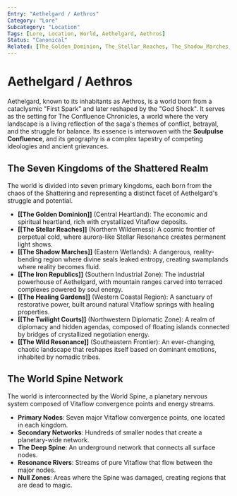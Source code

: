```yaml
---
Entry: "Aethelgard / Aethros"
Category: "Lore"
Subcategory: "Location"
Tags: [Lore, Location, World, Aethelgard, Aethros]
Status: "Canonical"
Related: [The_Golden_Dominion, The_Stellar_Reaches, The_Shadow_Marches, The_Iron_Republics, The_Healing_Gardens, The_Twilight_Courts, The_Wild_Resonance, World_Spine]
---
```


# Aethelgard / Aethros

Aethelgard, known to its inhabitants as Aethros, is a world born from a cataclysmic "First Spark" and later reshaped by the "God Shock".
It serves as the setting for The Confluence Chronicles, a world where the very landscape is a living reflection of the saga's themes of conflict, betrayal, and the struggle for balance.
Its essence is interwoven with the **Soulpulse Confluence**, and its geography is a complex tapestry of competing ideologies and ancient grievances.

## The Seven Kingdoms of the Shattered Realm

The world is divided into seven primary kingdoms, each born from the chaos of the Shattering and representing a distinct facet of Aethelgard's struggle and potential.

* **[[The Golden Dominion]]** (Central Heartland): The economic and spiritual heartland, rich with crystallized Vitaflow deposits.
* **[[The Stellar Reaches]]** (Northern Wilderness): A cosmic frontier of perpetual cold, where aurora-like Stellar Resonance creates permanent light shows.
* **[[The Shadow Marches]]** (Eastern Wetlands): A dangerous, reality-bending region where divine seals leaked entropy, creating swamplands where reality becomes fluid.
* **[[The Iron Republics]]** (Southern Industrial Zone): The industrial powerhouse of Aethelgard, with mountain ranges carved into terraced complexes powered by soul energy.
* **[[The Healing Gardens]]** (Western Coastal Region): A sanctuary of restorative power, built around natural Vitaflow springs with healing properties.
* **[[The Twilight Courts]]** (Northwestern Diplomatic Zone): A realm of diplomacy and hidden agendas, composed of floating islands connected by bridges of crystallized negotiation energy.
* **[[The Wild Resonance]]** (Southeastern Frontier): An ever-changing, chaotic landscape that reshapes itself based on dominant emotions, inhabited by nomadic tribes.

## The World Spine Network

The world is interconnected by the World Spine, a planetary nervous system composed of Vitaflow convergence points and energy streams.

* **Primary Nodes**: Seven major Vitaflow convergence points, one located in each kingdom.
* **Secondary Networks**: Hundreds of smaller nodes that create a planetary-wide network.
* **The Deep Spine**: An underground network that connects all surface nodes.
* **Resonance Rivers**: Streams of pure Vitaflow that flow between the major nodes.
* **Null Zones**: Areas where the Spine was damaged, creating regions that are dead to magic.
